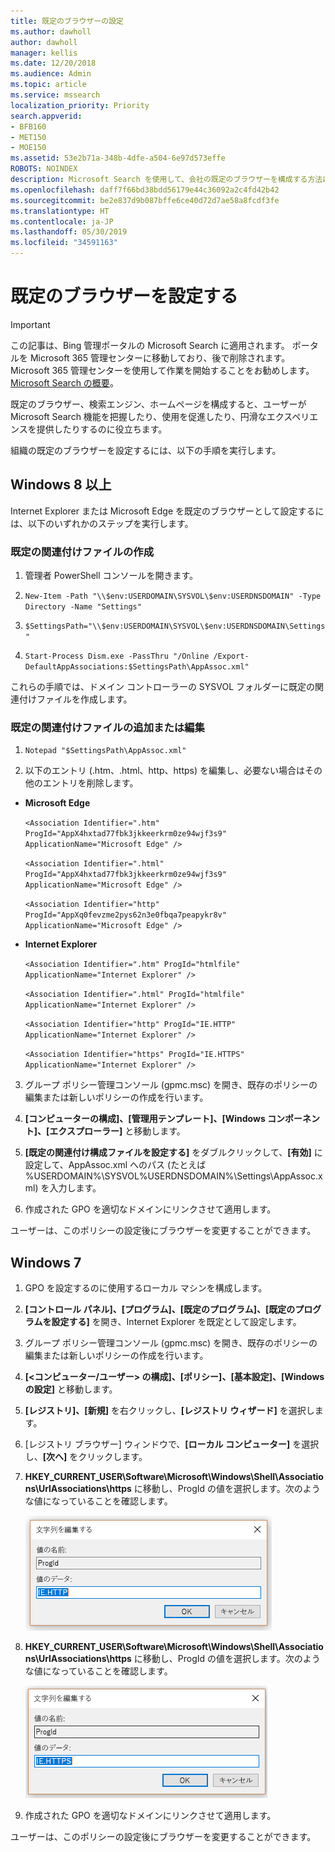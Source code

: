 ```yaml
---
title: 既定のブラウザーの設定
ms.author: dawholl
author: dawholl
manager: kellis
ms.date: 12/20/2018
ms.audience: Admin
ms.topic: article
ms.service: mssearch
localization_priority: Priority
search.appverid:
- BFB160
- MET150
- MOE150
ms.assetid: 53e2b71a-348b-4dfe-a504-6e97d573effe
ROBOTS: NOINDEX
description: Microsoft Search を使用して、会社の既定のブラウザーを構成する方法について説明します。
ms.openlocfilehash: daff7f66bd38bdd56179e44c36092a2c4fd42b42
ms.sourcegitcommit: be2e837d9b087bffe6ce40d72d7ae58a8fcdf3fe
ms.translationtype: HT
ms.contentlocale: ja-JP
ms.lasthandoff: 05/30/2019
ms.locfileid: "34591163"
---
```

# <a name="set-default-browser"></a>既定のブラウザーを設定する

> [!IMPORTANT]
> この記事は、Bing 管理ポータルの Microsoft Search に適用されます。 ポータルを Microsoft 365 管理センターに移動しており、後で削除されます。 Microsoft 365 管理センターを使用して作業を開始することをお勧めします。 [Microsoft Search の概要](overview-microsoft-search.md)。
    
既定のブラウザー、検索エンジン、ホームページを構成すると、ユーザーが Microsoft Search 機能を把握したり、使用を促進したり、円滑なエクスペリエンスを提供したりするのに役立ちます。
  
組織の既定のブラウザーを設定するには、以下の手順を実行します。
  
## <a name="windows-8-and-above"></a>Windows 8 以上

Internet Explorer または Microsoft Edge を既定のブラウザーとして設定するには、以下のいずれかのステップを実行します。
  
### <a name="create-default-associations-file"></a>既定の関連付けファイルの作成

1. 管理者 PowerShell コンソールを開きます。
    
2.  `New-Item -Path "\\$env:USERDOMAIN\SYSVOL\$env:USERDNSDOMAIN" -Type Directory -Name "Settings"`
    
3.  `$SettingsPath="\\$env:USERDOMAIN\SYSVOL\$env:USERDNSDOMAIN\Settings"`
    
4.  `Start-Process Dism.exe -PassThru "/Online /Export-DefaultAppAssociations:$SettingsPath\AppAssoc.xml"`
    
これらの手順では、ドメイン コントローラーの SYSVOL フォルダーに既定の関連付けファイルを作成します。
  
### <a name="add-or-edit-the-default-associations-file"></a>既定の関連付けファイルの追加または編集

1. `Notepad "$SettingsPath\AppAssoc.xml"`
    
2. 以下のエントリ (.htm、.html、http、https) を編集し、必要ない場合はその他のエントリを削除します。
    
  - **Microsoft Edge**
    
     `<Association Identifier=".htm" ProgId="AppX4hxtad77fbk3jkkeerkrm0ze94wjf3s9" ApplicationName="Microsoft Edge" />`
  
     `<Association Identifier=".html" ProgId="AppX4hxtad77fbk3jkkeerkrm0ze94wjf3s9" ApplicationName="Microsoft Edge" />`
  
     `<Association Identifier="http" ProgId="AppXq0fevzme2pys62n3e0fbqa7peapykr8v" ApplicationName="Microsoft Edge" />`
    
  - **Internet Explorer**
    
     `<Association Identifier=".htm" ProgId="htmlfile" ApplicationName="Internet Explorer" />`
  
     `<Association Identifier=".html" ProgId="htmlfile" ApplicationName="Internet Explorer" />`
  
     `<Association Identifier="http" ProgId="IE.HTTP" ApplicationName="Internet Explorer" />`
  
     `<Association Identifier="https" ProgId="IE.HTTPS" ApplicationName="Internet Explorer" />`
    
3. グループ ポリシー管理コンソール (gpmc.msc) を開き、既存のポリシーの編集または新しいポリシーの作成を行います。
    
1. **[コンピューターの構成]、[管理用テンプレート]、[Windows コンポーネント]、[エクスプローラー]** と移動します。
    
2. **[既定の関連付け構成ファイルを設定する]** をダブルクリックして、**[有効]** に設定して、AppAssoc.xml へのパス (たとえば %USERDOMAIN%\SYSVOL\%USERDNSDOMAIN%\Settings\AppAssoc.xml) を入力します。
    
4. 作成された GPO を適切なドメインにリンクさせて適用します。
    
ユーザーは、このポリシーの設定後にブラウザーを変更することができます。
  
## <a name="windows-7"></a>Windows 7

1. GPO を設定するのに使用するローカル マシンを構成します。
    
1. **[コントロール パネル]、[プログラム]、[既定のプログラム]、[既定のプログラムを設定する]** を開き、Internet Explorer を既定として設定します。 
    
2. グループ ポリシー管理コンソール (gpmc.msc) を開き、既存のポリシーの編集または新しいポリシーの作成を行います。
    
1. **[\<コンピューター/ユーザー\> の構成]、[ポリシー]、[基本設定]、[Windows の設定]** と移動します。
    
2. **[レジストリ]、[新規]** を右クリックし、**[レジストリ ウィザード]** を選択します。
    
3. [レジストリ ブラウザー] ウィンドウで、**[ローカル コンピューター]** を選択し、**[次へ]** をクリックします。
    
4. **HKEY_CURRENT_USER\Software\Microsoft\Windows\Shell\Associations\UrlAssociations\https** に移動し、ProgId の値を選択します。次のような値になっていることを確認します。 
    
    ![[文字列の編集] で ProgID 値を選択する](media/f6173dcc-b898-4967-8c40-4b0fe411a92b.png)
  
5. **HKEY_CURRENT_USER\Software\Microsoft\Windows\Shell\Associations\UrlAssociations\https** に移動し、ProgId の値を選択します。次のような値になっていることを確認します。 
    
    ![[文字列の編集] で HTTPS の ProgID を選択する](media/3519e13b-4fe7-4d15-946c-82fd50fc49bb.png)
  
3. 作成された GPO を適切なドメインにリンクさせて適用します。
    
ユーザーは、このポリシーの設定後にブラウザーを変更することができます。